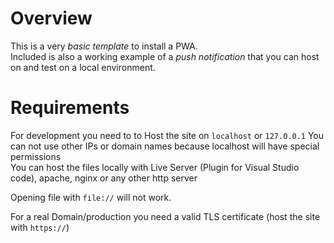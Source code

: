 # Overview
This is a very *basic template* to install a PWA.<br>
Included is also a working example of a *push notification* that you can host on
and test on a local environment.

# Requirements
For development you need to to Host the site on `localhost` or `127.0.0.1`
You can not use other IPs or domain names because localhost will have special
permissions<br>
You can host the files locally with Live Server (Plugin for Visual Studio code), apache, nginx or any other http server

Opening  file with `file://` will not work.

For a real Domain/production you need a valid TLS certificate
(host the site with `https://`)



